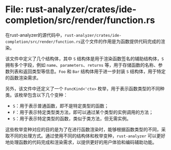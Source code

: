# File: rust-analyzer/crates/ide-completion/src/render/function.rs

在rust-analyzer的源代码中，`rust-analyzer/crates/ide-completion/src/render/function.rs`这个文件的作用是为函数提供代码完成的渲染。

该文件中定义了几个结构体，其中 `S` 结构体是用于渲染函数签名的辅助结构体，`S` 拥有多个字段，例如 `name`、`parameters`、`returns` 等，用于存储函数的名称、参数列表和返回类型等信息。`Foo` 和 `Bar` 结构体用于进一步封装 `S` 结构体，用于特定的函数渲染需求。

另外，该文件中还定义了一个 `FuncKind<'ctx>` 枚举，用于表示函数类型的不同种类。该枚举包含以下几个变种：
- `S`：用于表示普通函数，即不是特定类型的函数；
- `F`：用于表示特定类型类方法，即可以通过某个类型的实例调用的方法；
- `S`：用于表示特定类型的函数，类似于类方法，但无需实例。

这些枚举变种对应的目的是为了在进行函数渲染时，能够根据函数类型的不同，采取不同的处理方式。通过使用不同的结构体和枚举变种，`rust-analyzer` 可以更好地处理函数的代码完成和渲染需求，以提供更好的用户体验和编码辅助功能。

